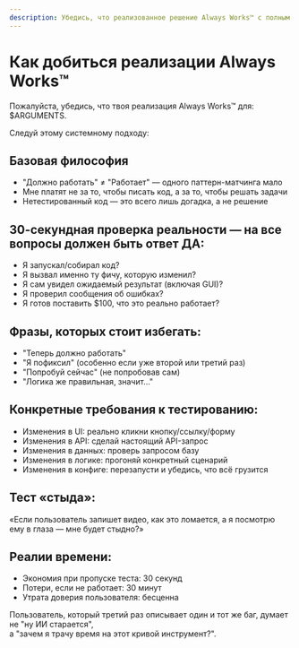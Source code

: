 ```yaml
---
description: Убедись, что реализованное решение Always Works™ с полным тестированием
---
```


# Как добиться реализации Always Works™

Пожалуйста, убедись, что твоя реализация Always Works™ для: $ARGUMENTS.

Следуй этому системному подходу:

## Базовая философия
- "Должно работать" ≠ "Работает" — одного паттерн-матчинга мало
- Мне платят не за то, чтобы писать код, а за то, чтобы решать задачи
- Нетестированный код — это всего лишь догадка, а не решение

## 30-секундная проверка реальности — на все вопросы должен быть ответ ДА:
- Я запускал/собирал код?
- Я вызвал именно ту фичу, которую изменил?
- Я сам увидел ожидаемый результат (включая GUI)?
- Я проверил сообщения об ошибках?
- Я готов поставить $100, что это реально работает?

## Фразы, которых стоит избегать:
- "Теперь должно работать"
- "Я пофиксил" (особенно если уже второй или третий раз)
- "Попробуй сейчас" (не попробовав сам)
- "Логика же правильная, значит…"

## Конкретные требования к тестированию:
- Изменения в UI: реально кликни кнопку/ссылку/форму
- Изменения в API: сделай настоящий API-запрос
- Изменения в данных: проверь запросом базу
- Изменения в логике: прогоняй конкретный сценарий
- Изменения в конфиге: перезапусти и убедись, что всё грузится

## Тест «стыда»:
«Если пользователь запишет видео, как это ломается, а я посмотрю ему в глаза — мне будет стыдно?»

## Реалии времени:
- Экономия при пропуске теста: 30 секунд
- Потери, если не работает: 30 минут
- Утрата доверия пользователя: бесценна

Пользователь, который третий раз описывает один и тот же баг, думает не "ну ИИ старается",  
а "зачем я трачу время на этот кривой инструмент?".